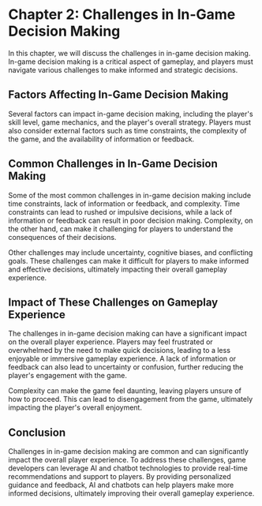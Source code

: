 Chapter 2: Challenges in In-Game Decision Making
================================================

In this chapter, we will discuss the challenges in in-game decision making. In-game decision making is a critical aspect of gameplay, and players must navigate various challenges to make informed and strategic decisions.

Factors Affecting In-Game Decision Making
-----------------------------------------

Several factors can impact in-game decision making, including the player's skill level, game mechanics, and the player's overall strategy. Players must also consider external factors such as time constraints, the complexity of the game, and the availability of information or feedback.

Common Challenges in In-Game Decision Making
--------------------------------------------

Some of the most common challenges in in-game decision making include time constraints, lack of information or feedback, and complexity. Time constraints can lead to rushed or impulsive decisions, while a lack of information or feedback can result in poor decision making. Complexity, on the other hand, can make it challenging for players to understand the consequences of their decisions.

Other challenges may include uncertainty, cognitive biases, and conflicting goals. These challenges can make it difficult for players to make informed and effective decisions, ultimately impacting their overall gameplay experience.

Impact of These Challenges on Gameplay Experience
-------------------------------------------------

The challenges in in-game decision making can have a significant impact on the overall player experience. Players may feel frustrated or overwhelmed by the need to make quick decisions, leading to a less enjoyable or immersive gameplay experience. A lack of information or feedback can also lead to uncertainty or confusion, further reducing the player's engagement with the game.

Complexity can make the game feel daunting, leaving players unsure of how to proceed. This can lead to disengagement from the game, ultimately impacting the player's overall enjoyment.

Conclusion
----------

Challenges in in-game decision making are common and can significantly impact the overall player experience. To address these challenges, game developers can leverage AI and chatbot technologies to provide real-time recommendations and support to players. By providing personalized guidance and feedback, AI and chatbots can help players make more informed decisions, ultimately improving their overall gameplay experience.


